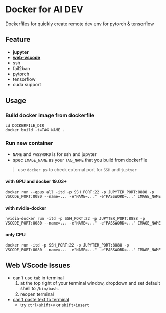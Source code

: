 # Docker for AI DEV
Dockerfiles for quickly create remote dev env for pytorch & tensorflow

## Feature
- **jupyter**
- [**web-vscode**](https://github.com/cdr/code-server)
- ssh
- fail2ban
- pytorch
- tensorflow
- cuda support

## Usage
### Build docker image from dockerfile
```
cd DOCKERFILE_DIR
docker build -t=TAG_NAME .
```

### Run new container
- `NAME` and `PASSWORD` is for ssh and jupyter
- spec `IMAGE_NAME` as your `TAG_NAME` that you build from dockerfile
> use `docker ps` to check external port for `SSH` and `juptyer` 

#### with GPU and docker 19.03+
```
docker run --gpus all -itd -p SSH_PORT:22 -p JUPYTER_PORT:8888 -p VSCODE_PORT:8080 --name=... -e"NAME=..." -e"PASSWORD=..." IMAGE_NAME
```
#### with nvidia-docker
```
nvidia-docker run -itd -p SSH_PORT:22 -p JUPYTER_PORT:8888 -p VSCODE_PORT:8080 --name=... -e"NAME=..." -e"PASSWORD=..." IMAGE_NAME
```
#### only CPU
```
docker run -itd -p SSH_PORT:22 -p JUPYTER_PORT:8888 -p VSCODE_PORT:8080 --name=... -e"NAME=..." -e"PASSWORD=..." IMAGE_NAME
```

## Web VScode Issues
- can't use `tab` in terminal
    1. at the top right of your terminal window, dropdown and set default shell to `/bin/bash`.
    2. reopen terminal
- [can't paste text to terminal](https://github.com/cdr/code-server/issues/1106)
    - try `ctrl+shift+v` or `shift+insert`
